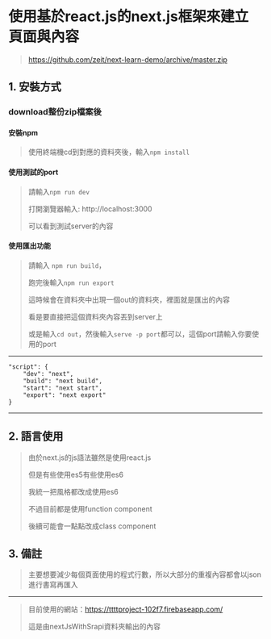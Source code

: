 # 使用基於react.js的next.js框架來建立頁面與內容
>https://github.com/zeit/next-learn-demo/archive/master.zip

## 1. 安裝方式
### download整份zip檔案後

####  安裝npm 
>使用終端機cd到對應的資料夾後，輸入```npm install```

#### 使用測試的port

>請輸入```npm run dev```
>
>打開瀏覽器輸入: http://localhost:3000
>
>可以看到測試server的內容

#### 使用匯出功能

>請輸入 ```npm run build```，
>
>跑完後輸入```npm run export```
>
>這時候會在資料夾中出現一個out的資料夾，裡面就是匯出的內容
>
>看是要直接把這個資料夾內容丟到server上
>
>或是輸入```cd out```，然後輸入```serve -p port```都可以，這個port請輸入你要使用的port

---
```
"script": {
	"dev": "next",
	"build": "next build",
	"start": "next start",
	"export": "next export"
}
```
---
## 2. 語言使用
>由於next.js的js語法雖然是使用react.js
>
>但是有些使用es5有些使用es6
>
>我統一把風格都改成使用es6
>
>不過目前都是使用function component
>
>後續可能會一點點改成class component

## 3. 備註
>主要想要減少每個頁面使用的程式行數，所以大部分的重複內容都會以json進行書寫再匯入

---
>目前使用的網站：https://ttttproject-102f7.firebaseapp.com/
>
>這是由nextJsWithSrapi資料夾輸出的內容
